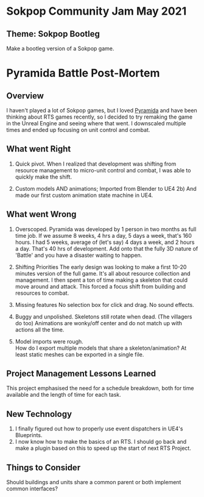 # Sokpop Community Jam May 2021
## Theme: Sokpop Bootleg
Make a bootleg version of a Sokpop game.

# Pyramida Battle Post-Mortem
## Overview
I haven't played a lot of Sokpop games, but I loved [Pyramida](https://sokpop.itch.io/pyramida) and have been thinking about RTS games recently, so I decided to try remaking the game in the Unreal Engine and seeing where that went.  I downscaled multiple times and ended up focusing on unit control and combat.

## What went Right
1) Quick pivot.
When I realized that development was shifting from resource management to micro-unit control and combat, I was able to quickly make the shift.

2) Custom models AND animations; Imported from Blender to UE4
2b) And made our first custom animation state machine in UE4.

## What went Wrong
1) Overscoped.
Pyramida was developed by 1 person in two months as full time job.  If we assume 8 weeks, 4 hrs a day, 5 days a week, that's 160 hours.
I had 5 weeks, average of (let's say) 4 days a week, and 2 hours a day.  That's 40 hrs of development.  Add onto that the fully 3D nature of 'Battle' and you have a disaster waiting to happen.

2) Shifting Priorities
The early design was looking to make a first 10-20 minutes version of the full game.  It's all about resource collection and management.  I then spent a ton of time making a skeleton that could move around and attack.  This forced a focus shift from building and resources to combat.

3) Missing features
No selection box for click and drag.
No sound effects.

4) Buggy and unpolished.
Skeletons still rotate when dead. (The villagers do too)
Animations are wonky/off center and do not match up with actions all the time.

5) Model imports were rough.  
How do I export multiple models that share a skeleton/animation? At least static meshes can be exported in a single file.

## Project Management Lessons Learned
This project emphasised the need for a schedule breakdown, both for time available and the length of time for each task.

## New Technology
1) I finally figured out how to properly use event dispatchers in UE4's Blueprints.
2) I now know how to make the basics of an RTS.  I should go back and make a plugin based on this to speed up the start of next RTS Project.

## Things to Consider
Should buildings and units share a common parent or both implement common interfaces?
